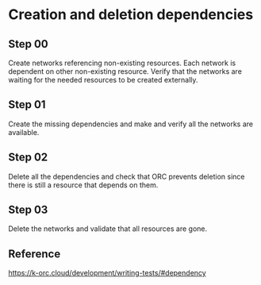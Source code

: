 # Creation and deletion dependencies

## Step 00

Create networks referencing non-existing resources. Each network is dependent on other non-existing resource. Verify that the networks are waiting for the needed resources to be created externally.

## Step 01

Create the missing dependencies and make and verify all the networks are available.

## Step 02

Delete all the dependencies and check that ORC prevents deletion since there is still a resource that depends on them.

## Step 03

Delete the networks and validate that all resources are gone.

## Reference

https://k-orc.cloud/development/writing-tests/#dependency
